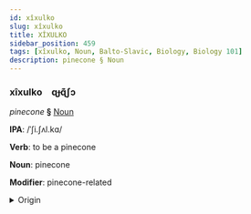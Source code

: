 ```yaml
---
id: xîxulko
slug: xîxulko
title: XÎXULKO
sidebar_position: 459
tags: [xîxulko, Noun, Balto-Slavic, Biology, Biology 101]
description: pinecone § Noun
---
```


### xîxulko&emsp;<span kind="abugida">ɋɟɋ͊ʃɔ</span>

*pinecone* **§** [Noun](../../tags/Noun)

**IPA**: /ˈʃi.ʃʌl.kɑ/

**Verb**: to be a pinecone

**Noun**: pinecone

**Modifier**: pinecone-related

<details>
    <summary>Origin</summary>
    Macedonian шишарка šišarka [ˈʃiʃarka]<br/>
    <em>Balto-Slavic Language Family</em>
</details>